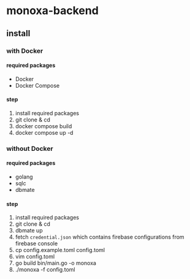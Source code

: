 # monoxa-backend

## install

### with Docker

#### required packages

- Docker
- Docker Compose

#### step

1. install required packages
2. git clone & cd
3. docker compose build
3. docker compose up -d

### without Docker

#### required packages

- golang
- sqlc
- dbmate

#### step

1. install required packages
2. git clone & cd
4. dbmate up
7. fetch `credential.json` which contains firebase configurations from firebase console
5. cp config.example.toml config.toml
6. vim config.toml
7. go build bin/main.go -o monoxa
8. ./monoxa -f config.toml
